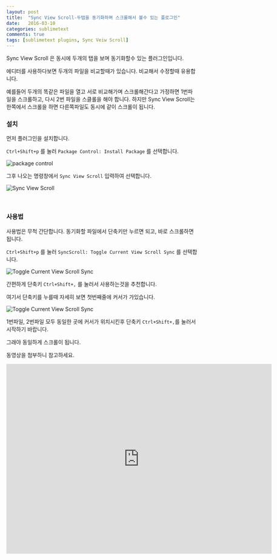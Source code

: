 ```yaml
---
layout: post
title:  "Sync View Scroll-두탭을 동기화하며 스크롤해서 볼수 있는 플로그인"
date:   2016-03-10
categories: sublimetext
comments: true
tags: [sublimetext plugins, Sync Veiw Scroll]
---
```


Sync View Scroll 은 동시에 두개의 탭을 보며 동기화할수 있는 플러그인입니다.

에디터를 사용하다보면 두개의 파일을 비교할때가 있습니다.
비교해서 수정할때 유용합니다.

예를들어 두개의 똑같은 파일을 열고 서로 비교해가며 스크롤해간다고 가정하면 1번파일을 스크롤하고, 다시 2번 파일을 스클롤을 해야 합니다.
하지만 Sync View Scroll는 한쪽에서 스크롤을 하면 다른쪽파일도 동시에 같이 스크롤이 됩니다.


### 설치

먼저 플러그인을 설치합니다.

`Ctrl+Shift+p` 를 눌러 `Package Control: Install Package` 를 선택합니다.

![package control](/images/sublime/demun-003.jpg)

그후 나오는 명령창에서 `Sync View Scroll` 입력하여 선택합니다.

![Sync View Scroll](/images/sublime/demun-004.jpg)


<br>


### 사용법

사용법은 무척 간단합니다. 동기화할 파일에서 단축키만 누르면 되고, 바로 스크롤하면 됩니다.


`Ctrl+Shift+p` 를 눌러 `SyncScroll: Toggle Current View Scroll Sync` 를 선택합니다.

![Toggle Current View Scroll Sync](/images/sublime/demun-005.jpg)

간편하게 단축키 `Ctrl+Shift+,` 를 눌러서 사용하는것을 추천합니다.

여기서 단축키를 누를때 자세히 보면 첫번째줄에 커서가 가있습니다. 

![Toggle Current View Scroll Sync](/images/sublime/demun-006.jpg)

1번파일, 2번파일 모두 동일한 곳에 커서가 위치시킨후 단축키 `Ctrl+Shift+,`를 눌러서 시작하기 바랍니다.

그래야 동일하게 스크롤이 됩니다.

동영상을 첨부하니 참고하세요.

<iframe width="700" height="500" src="https://www.youtube.com/embed/-qG_Gospb9A" frameborder="0" allowfullscreen></iframe>

